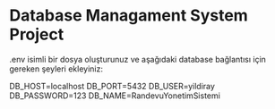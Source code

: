 # Database Managament System Project
.env isimli bir dosya oluşturunuz ve aşağıdaki database bağlantısı için gereken şeyleri ekleyiniz:

DB_HOST=localhost
DB_PORT=5432
DB_USER=yildiray
DB_PASSWORD=123
DB_NAME=RandevuYonetimSistemi
